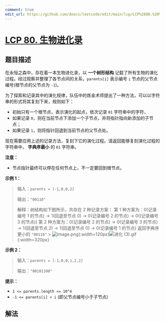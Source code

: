 ```yaml
---
comment: true
edit_url: https://github.com/doocs/leetcode/edit/main/lcp/LCP%2080.%20%E7%94%9F%E7%89%A9%E8%BF%9B%E5%8C%96%E5%BD%95/README.md
---
```


# [LCP 80. 生物进化录](https://leetcode.cn/problems/qoQAMX)

## 题目描述

<!-- 这里写题目描述 -->

在永恒之森中，存在着一本生物进化录，以 **一个树形结构** 记载了所有生物的演化过程。经过观察并整理了各节点间的关系，`parents[i]` 表示编号 `i` 节点的父节点编号(根节点的父节点为 `-1`)。

为了探索和记录其中的演化规律，队伍中的炼金术师提出了一种方法，可以以字符串的形式将其复刻下来，规则如下：

-   初始只有一个根节点，表示演化的起点，依次记录 `01` 字符串中的字符，
-   如果记录 `0`，则在当前节点下添加一个子节点，并将指针指向新添加的子节点；
-   如果记录 `1`，则将指针回退到当前节点的父节点处。

现在需要应用上述的记录方法，复刻下它的演化过程。请返回能够复刻演化过程的字符串中， **字典序最小** 的 `01` 字符串。

**注意：**

-   节点指针最终可以停在任何节点上，不一定要回到根节点。

**示例 1：**

> 输入：`parents = [-1,0,0,2]`
>
> 输出：`"00110"`
>
> 解释：树结构如下图所示，共存在 2 种记录方案：
> 第 1 种方案为：0(记录编号 1 的节点) -> 1(回退至节点 0) -> 0(记录编号 2 的节点) -> 0((记录编号 3 的节点))
> 第 2 种方案为：0(记录编号 2 的节点) -> 0(记录编号 3 的节点) -> 1(回退至节点 2) -> 1(回退至节点 0) -> 0(记录编号 1 的节点)
> 返回字典序更小的 `"00110"` > ![image.png](https://fastly.jsdelivr.net/gh/doocs/leetcode@main/lcp/LCP%2080.%20%E7%94%9F%E7%89%A9%E8%BF%9B%E5%8C%96%E5%BD%95/images/1682319485-cRVudI-image.png){:width=120px}![进化 (3).gif](<https://fastly.jsdelivr.net/gh/doocs/leetcode@main/lcp/LCP%2080.%20%E7%94%9F%E7%89%A9%E8%BF%9B%E5%8C%96%E5%BD%95/images/1682412701-waHdnm-%E8%BF%9B%E5%8C%96%20(3).gif>){:width=320px}

**示例 2：**

> 输入：`parents = [-1,0,0,1,2,2]`
>
> 输出：`"00101100"`

**提示：**

-   `1 <= parents.length <= 10^4`
-   `-1 <= parents[i] < i` (即父节点编号小于子节点)

## 解法

<!-- end -->

